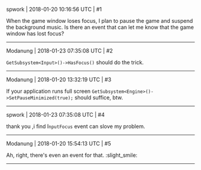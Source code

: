spwork | 2018-01-20 10:16:56 UTC | #1

When the game window loses focus, I plan to pause the game and suspend the background music. Is there an event that can let me know that the game window has lost focus?

-------------------------

Modanung | 2018-01-23 07:35:08 UTC | #2

`GetSubsystem<Input>()->HasFocus()` should do the trick.

-------------------------

Modanung | 2018-01-20 13:32:19 UTC | #3

If your application runs full screen `GetSubsystem<Engine>()->SetPauseMinimized(true);` should suffice, btw.

-------------------------

spwork | 2018-01-23 07:35:08 UTC | #4

thank you ,i find I`nputFocus` event can slove my problem.

-------------------------

Modanung | 2018-01-20 15:54:13 UTC | #5

Ah, right, there's even an event for that. :slight_smile:

-------------------------

